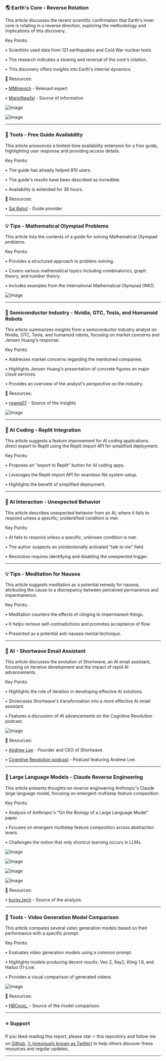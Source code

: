 ### 🌎 Earth's Core - Reverse Rotation

This article discusses the recent scientific confirmation that Earth's inner core is rotating in a reverse direction, exploring the methodology and implications of this discovery.

Key Points:

• Scientists used data from 121 earthquakes and Cold War nuclear tests.


• The research indicates a slowing and reversal of the core's rotation.


• This discovery offers insights into Earth's internal dynamics.



🔗 Resources:

• [MMinevich](https://x.com/MMinevich) -  Relevant expert


• [MarioNawfal](https://x.com/MarioNawfal) -  Source of information


![Image](https://pbs.twimg.com/media/GnTT96gWkAAUAYo?format=jpg&name=small)


![Image](https://pbs.twimg.com/media/GkIksQAX0AARECw?format=jpg&name=240x240)


---

### 🚀 Tools - Free Guide Availability

This article announces a limited-time availability extension for a free guide, highlighting user response and providing access details.

Key Points:

• The guide has already helped 910 users.


• The guide's results have been described as incredible.


• Availability is extended for 36 hours.



🔗 Resources:

• [Sai Rahul](https://x.com/sairahul1) - Guide provider



---

### 💡 Tips - Mathematical Olympiad Problems

This article lists the contents of a guide for solving Mathematical Olympiad problems.

Key Points:

•  Provides a structured approach to problem-solving.


• Covers various mathematical topics including combinatorics, graph theory, and number theory.


• Includes examples from the International Mathematical Olympiad (IMO).



![Image](https://pbs.twimg.com/media/GnViUuMbwAA8Mlj?format=jpg&name=900x900)


---

### 🤖 Semiconductor Industry - Nvidia, GTC, Tesla, and Humanoid Robots

This article summarizes insights from a semiconductor industry analyst on Nvidia, GTC, Tesla, and humanoid robots, focusing on market concerns and Jensen Huang's response.

Key Points:

•  Addresses market concerns regarding the mentioned companies.


•  Highlights Jensen Huang's presentation of concrete figures on major cloud services.


•  Provides an overview of the analyst's perspective on the industry.


🔗 Resources:


• [rwang07](https://x.com/rwang07) - Source of the insights


![Image](https://pbs.twimg.com/media/GnVf-3OXMAA10W3?format=jpg&name=small)


---

### 🤖 AI Coding - Replit Integration

This article suggests a feature improvement for AI coding applications: direct export to Replit using the Replit import API for simplified deployment.

Key Points:

•  Proposes an "export to Replit" button for AI coding apps.


•  Leverages the Replit import API for seamless file system setup.


•  Highlights the benefit of simplified deployment.



---

### 🤖 AI Interaction - Unexpected Behavior

This article describes unexpected behavior from an AI, where it fails to respond unless a specific, unidentified condition is met.

Key Points:

•  AI fails to respond unless a specific, unknown condition is met.


•  The author suspects an unintentionally activated "talk to me" field.


•  Resolution requires identifying and disabling the unexpected trigger.



---

### 💡 Tips - Meditation for Nausea

This article suggests meditation as a potential remedy for nausea, attributing the cause to a discrepancy between perceived permanence and impermanence.

Key Points:

•  Meditation counters the effects of clinging to impermanent things.


•  It helps remove self-contradictions and promotes acceptance of flow.


•  Presented as a potential anti-nausea mental technique.



---

### 🤖 AI - Shortwave Email Assistant

This article discusses the evolution of Shortwave, an AI email assistant, focusing on iterative development and the impact of rapid AI advancements.

Key Points:

•  Highlights the role of iteration in developing effective AI solutions.


•  Showcases Shortwave's transformation into a more effective AI email assistant.


•  Features a discussion of AI advancements on the Cognitive Revolution podcast.



![Image](https://pbs.twimg.com/ext_tw_video_thumb/1906518822741295104/pu/img/ulGOsWWLkiCuV9Uw.jpg)


🔗 Resources:

• [Andrew Lee](https://x.com/labenz) -  Founder and CEO of Shortwave.

• [Cognitive Revolution podcast](https://x.com/PanterAIDAO) - Podcast featuring Andrew Lee.


---

### 🤖 Large Language Models - Claude Reverse Engineering

This article presents thoughts on reverse engineering Anthropic's Claude large language model, focusing on emergent multistep feature composition.

Key Points:

•  Analysis of Anthropic's "On the Biology of a Large Language Model" paper.


•  Focuses on emergent multistep feature composition across abstraction levels.


•  Challenges the notion that only shortcut learning occurs in LLMs.



![Image](https://pbs.twimg.com/media/GnVRX7sWMAAVhBn?format=jpg&name=small)


![Image](https://pbs.twimg.com/media/GnVRwTIWIAAZU2N?format=jpg&name=360x360)


![Image](https://pbs.twimg.com/media/GnVRz-oXsAAC4tE?format=jpg&name=small)


![Image](https://pbs.twimg.com/media/GnVR2d0WYAA7QDZ?format=jpg&name=360x360)


🔗 Resources:

• [burny_tech](https://x.com/burny_tech) -  Source of the analysis.



---

### 🚀 Tools - Video Generation Model Comparison

This article compares several video generation models based on their performance with a specific prompt.

Key Points:

•  Evaluates video generation models using a common prompt.


•  Highlights models producing decent results: Veo 2, Ray2, Kling 1.6, and Hailuo 01-Live.


•  Provides a visual comparison of generated videos.



![Image](https://pbs.twimg.com/ext_tw_video_thumb/1906412497751379968/pu/img/TdHPLHVDaCwyuCpc.jpg)


🔗 Resources:

• [HBCoop_](https://x.com/HBCoop_) - Source of the model comparison.


---

### ⭐️ Support

If you liked reading this report, please star ⭐️ this repository and follow me on [Github](https://github.com/Drix10), [𝕏 (previously known as Twitter)](https://x.com/DRIX_10_) to help others discover these resources and regular updates.

---
